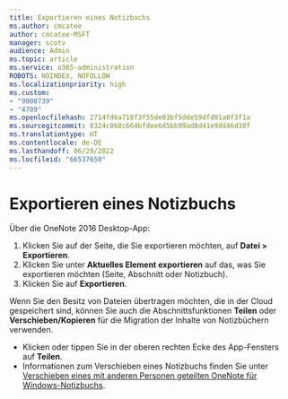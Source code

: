 ```yaml
---
title: Exportieren eines Notizbuchs
ms.author: cmcatee
author: cmcatee-MSFT
manager: scotv
audience: Admin
ms.topic: article
ms.service: o365-administration
ROBOTS: NOINDEX, NOFOLLOW
ms.localizationpriority: high
ms.custom:
- "9000739"
- "4709"
ms.openlocfilehash: 2714fd6a718f3f55de03bf5dde59dfd01a0f3f1a
ms.sourcegitcommit: 8324c868c664bfdee6d5bb99ad8d41e9dd46d10f
ms.translationtype: HT
ms.contentlocale: de-DE
ms.lasthandoff: 06/29/2022
ms.locfileid: "66537650"
---
```

# <a name="export-a-notebook"></a>Exportieren eines Notizbuchs

Über die OneNote 2016 Desktop-App:

1. Klicken Sie auf der Seite, die Sie exportieren möchten, auf **Datei > Exportieren**.
2. Klicken Sie unter **Aktuelles Element exportieren** auf das, was Sie exportieren möchten (Seite, Abschnitt oder Notizbuch).
3. Klicken Sie auf **Exportieren**.
 
Wenn Sie den Besitz von Dateien übertragen möchten, die in der Cloud gespeichert sind, können Sie auch die Abschnittsfunktionen **Teilen** oder **Verschieben/Kopieren** für die Migration der Inhalte von Notizbüchern verwenden.  

- Klicken oder tippen Sie in der oberen rechten Ecke des App-Fensters auf **Teilen**.
- Informationen zum Verschieben eines Notizbuchs finden Sie unter [Verschieben eines mit anderen Personen geteilten OneNote für Windows-Notizbuchs](https://support.microsoft.com/office/move-a-onenote-for-windows-notebook-that-you-ve-shared-with-others-56c7659e-1850-49a6-8874-e2db6b440cd4).
